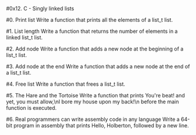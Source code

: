 #0x12. C - Singly linked lists

#0. Print list
Write a function that prints all the elements of a list_t list.

#1. List length
Write a function that returns the number of elements in a linked list_t list.

#2. Add node
Write a function that adds a new node at the beginning of a list_t list.

#3. Add node at the end
Write a function that adds a new node at the end of a list_t list.

#4. Free list
Write a function that frees a list_t list.

#5. The Hare and the Tortoise
Write a function that prints You're beat! and yet, you must allow,\nI bore my house upon my back!\n before the main function is executed.

#6. Real programmers can write assembly code in any language
Write a 64-bit program in assembly that prints Hello, Holberton, followed by a new line.
